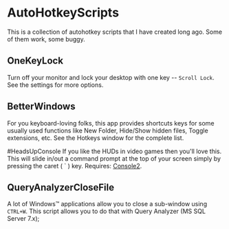 # AutoHotkeyScripts
This is a collection of autohotkey scripts that I have created long ago. Some of them work, some buggy.

## OneKeyLock
Turn off your monitor and lock your desktop with one key -- `Scroll Lock`. See the settings for more options.

## BetterWindows
For you keyboard-loving folks, this app provides shortcuts keys for some usually used functions like New Folder, Hide/Show hidden files, Toggle extensions, etc. See the Hotkeys window for the complete list.

#HeadsUpConsole
If you like the HUDs in video games then you'll love this. This will slide in/out a command prompt at the top of your screen simply by pressing the caret ( ` ) key.
Requires: [Console2](http://sourceforge.net/projects/console/).

## QueryAnalyzerCloseFile
A lot of Windows&trade; applications allow you to close a sub-window using `CTRL+W`. This script allows you to do that with Query Analyzer (MS SQL Server 7.x); 